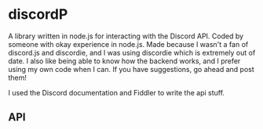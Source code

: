 # discordP
A library written in node.js for interacting with the Discord API.
Coded by someone with okay experience in node.js.
Made because I wasn't a fan of discord.js and discordie, and I was using discordie which is extremely out of date.
I also like being able to know how the backend works, and I prefer using my own code when I can.
If you have suggestions, go ahead and post them!

I used the Discord documentation and Fiddler to write the api stuff.

## API
